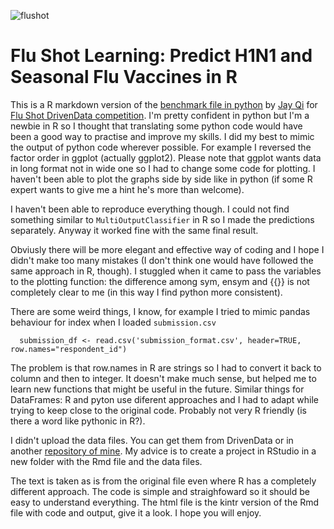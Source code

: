 ![flushot](https://drivendata-public-assets.s3.amazonaws.com/flu-vaccine.jpg)
# Flu Shot Learning: Predict H1N1 and Seasonal Flu Vaccines in R

This is a R markdown version of the [benchmark file in python](https://www.drivendata.co/blog/predict-flu-vaccine-data-benchmark/) by [Jay Qi](https://www.drivendata.co/#jay-qi) for [Flu Shot DrivenData competition](https://www.drivendata.org/competitions/66/flu-shot-learning/).
I'm pretty confident in python but I'm a newbie in R so I thought that translating some python code would have been a good way to practise and improve my skills. I did my best to mimic the output of python code wherever possible. For example I reversed the factor order in ggplot (actually ggplot2). Please note that ggplot wants data in long format not in wide one so I had to change some code for plotting. I haven't been able to plot the graphs side by side like in python (if some R expert wants to give me a hint he's more than welcome).

I haven't been able to reproduce everything though. I could not find something similar to `MultiOutputClassifier` in R so I made the predictions separately. Anyway it worked fine with the same final result.

Obviusly there will be more elegant and effective way of coding and I hope I didn't make too many mistakes (I don't think one would have followed the same approach in R, though). I stuggled when it came to pass the variables to the plotting function: the difference among sym, ensym and {{}} is not completely clear to me (in this way I find python more consistent).

There are some weird things, I know, for example I tried to mimic pandas behaviour for index when I loaded `submission.csv`
```
  submission_df <- read.csv('submission_format.csv', header=TRUE, row.names="respondent_id")
```
The problem is that row.names in R are strings so I had to convert it back to column and then to integer. It doesn't make much sense, but helped me to learn new functions that might be useful in the future. Similar things for DataFrames: R and pyton use diferent approaches and I had to adapt while trying to keep close to the original code. Probably not very R friendly (is there a word like pythonic in R?).

I didn't upload the data files. You can get them from DrivenData or in another [repository of mine](https://github.com/adalseno/Flu-Shot-Learning-Predict-H1N1-and-Seasonal-Flu-Vaccines). My advice is to create a project in RStudio in a new folder with the Rmd file and the data files.

The text is taken as is from the original file even where R has a completely different approach. The code is simple and straighfoward so it should be easy to understand everything. The html file is the kintr version of the Rmd file with code and output, give it a look. I hope you will enjoy.
